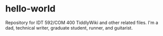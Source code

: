 # hello-world
Repository for IDT 592/COM 400 TiddlyWiki and other related files.
I'm a dad, technical writer, graduate student, runner, and guitarist.
